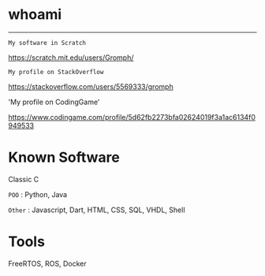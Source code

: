 # whoami
*********

`My software in Scratch`

https://scratch.mit.edu/users/Gromph/

`My profile on StackOverflow`

https://stackoverflow.com/users/5569333/gromph

'My profile on CodingGame'

https://www.codingame.com/profile/5d62fb2273bfa02624019f3a1ac6134f0949533

Known Software
==============

Classic C

`POO` : Python, Java

`Other` : Javascript, Dart, HTML, CSS, SQL, VHDL, Shell

Tools
=====

FreeRTOS, ROS, Docker

